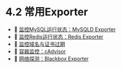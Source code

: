 # 4.2 常用Exporter

* 📄 [监控MySQL运行状态：MySQLD Exporter](siyuan://blocks/20231110105237-m1qw2br)
* 📄 [监控Redis运行状态：Redis Exporter](siyuan://blocks/20231110105237-uepl7o6)
* 📄 [监控域名与证书过期](siyuan://blocks/20231110105237-y3p3ksg)
* 📄 [容器监控：cAdvisor](siyuan://blocks/20231110105237-tt4oq7v)
* 📄 [网络探测：Blackbox Exporter](siyuan://blocks/20231110105237-od063ts)

‍
